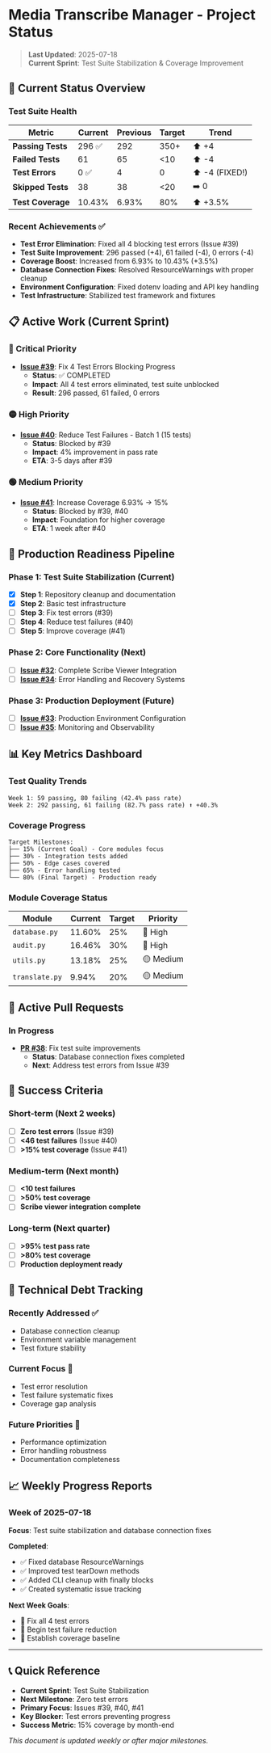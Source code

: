 # Media Transcribe Manager - Project Status

> **Last Updated**: 2025-07-18  
> **Current Sprint**: Test Suite Stabilization & Coverage Improvement

## 🎯 Current Status Overview

### Test Suite Health
| Metric | Current | Previous | Target | Trend |
|--------|---------|----------|--------|-------|
| **Passing Tests** | 296 ✅ | 292 | 350+ | ⬆️ +4 |
| **Failed Tests** | 61 | 65 | <10 | ⬆️ -4 |
| **Test Errors** | 0 ✅ | 4 | 0 | ⬆️ -4 (FIXED!) |
| **Skipped Tests** | 38 | 38 | <20 | ➡️ 0 |
| **Test Coverage** | 10.43% | 6.93% | 80% | ⬆️ +3.5% |

### Recent Achievements ✅
- **Test Error Elimination**: Fixed all 4 blocking test errors (Issue #39)
- **Test Suite Improvement**: 296 passed (+4), 61 failed (-4), 0 errors (-4)
- **Coverage Boost**: Increased from 6.93% to 10.43% (+3.5%)
- **Database Connection Fixes**: Resolved ResourceWarnings with proper cleanup
- **Environment Configuration**: Fixed dotenv loading and API key handling
- **Test Infrastructure**: Stabilized test framework and fixtures

## 📋 Active Work (Current Sprint)

### 🔴 Critical Priority
- **[Issue #39](https://github.com/carmandale/media_transcribe_manager/issues/39)**: Fix 4 Test Errors Blocking Progress
  - **Status**: ✅ COMPLETED
  - **Impact**: All 4 test errors eliminated, test suite unblocked
  - **Result**: 296 passed, 61 failed, 0 errors

### 🟡 High Priority  
- **[Issue #40](https://github.com/carmandale/media_transcribe_manager/issues/40)**: Reduce Test Failures - Batch 1 (15 tests)
  - **Status**: Blocked by #39
  - **Impact**: 4% improvement in pass rate
  - **ETA**: 3-5 days after #39

### 🟢 Medium Priority
- **[Issue #41](https://github.com/carmandale/media_transcribe_manager/issues/41)**: Increase Coverage 6.93% → 15%
  - **Status**: Blocked by #39, #40
  - **Impact**: Foundation for higher coverage
  - **ETA**: 1 week after #40

## 🚀 Production Readiness Pipeline

### Phase 1: Test Suite Stabilization (Current)
- [x] **Step 1**: Repository cleanup and documentation
- [x] **Step 2**: Basic test infrastructure  
- [ ] **Step 3**: Fix test errors (#39)
- [ ] **Step 4**: Reduce test failures (#40)
- [ ] **Step 5**: Improve coverage (#41)

### Phase 2: Core Functionality (Next)
- [ ] **[Issue #32](https://github.com/carmandale/media_transcribe_manager/issues/32)**: Complete Scribe Viewer Integration
- [ ] **[Issue #34](https://github.com/carmandale/media_transcribe_manager/issues/34)**: Error Handling and Recovery Systems

### Phase 3: Production Deployment (Future)
- [ ] **[Issue #33](https://github.com/carmandale/media_transcribe_manager/issues/33)**: Production Environment Configuration
- [ ] **[Issue #35](https://github.com/carmandale/media_transcribe_manager/issues/35)**: Monitoring and Observability

## 📊 Key Metrics Dashboard

### Test Quality Trends
```
Week 1: 59 passing, 80 failing (42.4% pass rate)
Week 2: 292 passing, 61 failing (82.7% pass rate) ⬆️ +40.3%
```

### Coverage Progress
```
Target Milestones:
├── 15% (Current Goal) - Core modules focus
├── 30% - Integration tests added  
├── 50% - Edge cases covered
├── 65% - Error handling tested
└── 80% (Final Target) - Production ready
```

### Module Coverage Status
| Module | Current | Target | Priority |
|--------|---------|--------|----------|
| `database.py` | 11.60% | 25% | 🔴 High |
| `audit.py` | 16.46% | 30% | 🔴 High |
| `utils.py` | 13.18% | 25% | 🟡 Medium |
| `translate.py` | 9.94% | 20% | 🟡 Medium |

## 🔄 Active Pull Requests

### In Progress
- **[PR #38](https://github.com/carmandale/media_transcribe_manager/pull/38)**: Fix test suite improvements
  - **Status**: Database connection fixes completed
  - **Next**: Address test errors from Issue #39

## 🎯 Success Criteria

### Short-term (Next 2 weeks)
- [ ] **Zero test errors** (Issue #39)
- [ ] **<46 test failures** (Issue #40)  
- [ ] **>15% test coverage** (Issue #41)

### Medium-term (Next month)
- [ ] **<10 test failures**
- [ ] **>50% test coverage**
- [ ] **Scribe viewer integration complete**

### Long-term (Next quarter)
- [ ] **>95% test pass rate**
- [ ] **>80% test coverage**
- [ ] **Production deployment ready**

## 🔧 Technical Debt Tracking

### Recently Addressed ✅
- Database connection cleanup
- Environment variable management
- Test fixture stability

### Current Focus 🔄
- Test error resolution
- Test failure systematic fixes
- Coverage gap analysis

### Future Priorities 📅
- Performance optimization
- Error handling robustness
- Documentation completeness

## 📈 Weekly Progress Reports

### Week of 2025-07-18
**Focus**: Test suite stabilization and database connection fixes

**Completed**:
- ✅ Fixed database ResourceWarnings
- ✅ Improved test tearDown methods
- ✅ Added CLI cleanup with finally blocks
- ✅ Created systematic issue tracking

**Next Week Goals**:
- 🎯 Fix all 4 test errors
- 🎯 Begin test failure reduction
- 🎯 Establish coverage baseline

---

## 📞 Quick Reference

- **Current Sprint**: Test Suite Stabilization
- **Next Milestone**: Zero test errors
- **Primary Focus**: Issues #39, #40, #41
- **Key Blocker**: Test errors preventing progress
- **Success Metric**: 15% coverage by month-end

*This document is updated weekly or after major milestones.*
